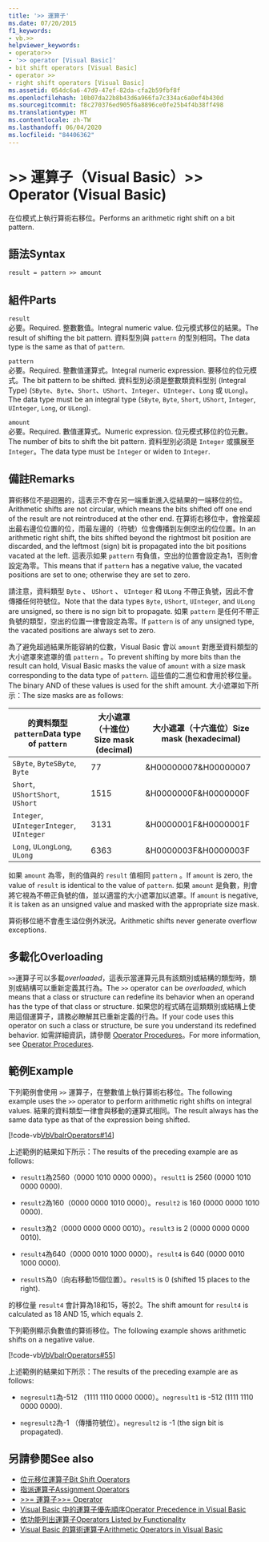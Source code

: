 ```yaml
---
title: '>> 運算子'
ms.date: 07/20/2015
f1_keywords:
- vb.>>
helpviewer_keywords:
- operator>>
- '>> operator [Visual Basic]'
- bit shift operators [Visual Basic]
- operator >>
- right shift operators [Visual Basic]
ms.assetid: 054dc6a6-47d9-47ef-82da-cfa2b59fbf8f
ms.openlocfilehash: 10b07da22b8b43d6a966fa7c334ac6a0ef4b430d
ms.sourcegitcommit: f8c270376ed905f6a8896ce0fe25b4f4b38ff498
ms.translationtype: MT
ms.contentlocale: zh-TW
ms.lasthandoff: 06/04/2020
ms.locfileid: "84406362"
---
```

# <a name="-operator-visual-basic"></a><span data-ttu-id="e9d2a-102">>> 運算子（Visual Basic）</span><span class="sxs-lookup"><span data-stu-id="e9d2a-102">>> Operator (Visual Basic)</span></span>
<span data-ttu-id="e9d2a-103">在位模式上執行算術右移位。</span><span class="sxs-lookup"><span data-stu-id="e9d2a-103">Performs an arithmetic right shift on a bit pattern.</span></span>  
  
## <a name="syntax"></a><span data-ttu-id="e9d2a-104">語法</span><span class="sxs-lookup"><span data-stu-id="e9d2a-104">Syntax</span></span>  
  
```vb  
result = pattern >> amount  
```  
  
## <a name="parts"></a><span data-ttu-id="e9d2a-105">組件</span><span class="sxs-lookup"><span data-stu-id="e9d2a-105">Parts</span></span>  
 `result`  
 <span data-ttu-id="e9d2a-106">必要。</span><span class="sxs-lookup"><span data-stu-id="e9d2a-106">Required.</span></span> <span data-ttu-id="e9d2a-107">整數數值。</span><span class="sxs-lookup"><span data-stu-id="e9d2a-107">Integral numeric value.</span></span> <span data-ttu-id="e9d2a-108">位元模式移位的結果。</span><span class="sxs-lookup"><span data-stu-id="e9d2a-108">The result of shifting the bit pattern.</span></span> <span data-ttu-id="e9d2a-109">資料型別與 `pattern` 的型別相同。</span><span class="sxs-lookup"><span data-stu-id="e9d2a-109">The data type is the same as that of `pattern`.</span></span>  
  
 `pattern`  
 <span data-ttu-id="e9d2a-110">必要。</span><span class="sxs-lookup"><span data-stu-id="e9d2a-110">Required.</span></span> <span data-ttu-id="e9d2a-111">整數值運算式。</span><span class="sxs-lookup"><span data-stu-id="e9d2a-111">Integral numeric expression.</span></span> <span data-ttu-id="e9d2a-112">要移位的位元模式。</span><span class="sxs-lookup"><span data-stu-id="e9d2a-112">The bit pattern to be shifted.</span></span> <span data-ttu-id="e9d2a-113">資料型別必須是整數類資料型別 (Integral Type) (`SByte`、`Byte`、`Short`、`UShort`、`Integer`、`UInteger`、`Long` 或 `ULong`)。</span><span class="sxs-lookup"><span data-stu-id="e9d2a-113">The data type must be an integral type (`SByte`, `Byte`, `Short`, `UShort`, `Integer`, `UInteger`, `Long`, or `ULong`).</span></span>  
  
 `amount`  
 <span data-ttu-id="e9d2a-114">必要。</span><span class="sxs-lookup"><span data-stu-id="e9d2a-114">Required.</span></span> <span data-ttu-id="e9d2a-115">數值運算式。</span><span class="sxs-lookup"><span data-stu-id="e9d2a-115">Numeric expression.</span></span> <span data-ttu-id="e9d2a-116">位元模式移位的位元數。</span><span class="sxs-lookup"><span data-stu-id="e9d2a-116">The number of bits to shift the bit pattern.</span></span> <span data-ttu-id="e9d2a-117">資料型別必須是 `Integer` 或擴展至 `Integer`。</span><span class="sxs-lookup"><span data-stu-id="e9d2a-117">The data type must be `Integer` or widen to `Integer`.</span></span>  
  
## <a name="remarks"></a><span data-ttu-id="e9d2a-118">備註</span><span class="sxs-lookup"><span data-stu-id="e9d2a-118">Remarks</span></span>  
 <span data-ttu-id="e9d2a-119">算術移位不是迴圈的，這表示不會在另一端重新進入從結果的一端移位的位。</span><span class="sxs-lookup"><span data-stu-id="e9d2a-119">Arithmetic shifts are not circular, which means the bits shifted off one end of the result are not reintroduced at the other end.</span></span> <span data-ttu-id="e9d2a-120">在算術右移位中，會捨棄超出最右邊位位置的位，而最左邊的（符號）位會傳播到左側空出的位位置。</span><span class="sxs-lookup"><span data-stu-id="e9d2a-120">In an arithmetic right shift, the bits shifted beyond the rightmost bit position are discarded, and the leftmost (sign) bit is propagated into the bit positions vacated at the left.</span></span> <span data-ttu-id="e9d2a-121">這表示如果 `pattern` 有負值，空出的位置會設定為1，否則會設定為零。</span><span class="sxs-lookup"><span data-stu-id="e9d2a-121">This means that if `pattern` has a negative value, the vacated positions are set to one; otherwise they are set to zero.</span></span>  
  
 <span data-ttu-id="e9d2a-122">請注意，資料類型 `Byte` 、 `UShort` 、 `UInteger` 和 `ULong` 不帶正負號，因此不會傳播任何符號位。</span><span class="sxs-lookup"><span data-stu-id="e9d2a-122">Note that the data types `Byte`, `UShort`, `UInteger`, and `ULong` are unsigned, so there is no sign bit to propagate.</span></span> <span data-ttu-id="e9d2a-123">如果 `pattern` 是任何不帶正負號的類型，空出的位置一律會設定為零。</span><span class="sxs-lookup"><span data-stu-id="e9d2a-123">If `pattern` is of any unsigned type, the vacated positions are always set to zero.</span></span>  
  
 <span data-ttu-id="e9d2a-124">為了避免超過結果所能容納的位數，Visual Basic 會以 `amount` 對應至資料類型的大小遮罩來遮罩的值 `pattern` 。</span><span class="sxs-lookup"><span data-stu-id="e9d2a-124">To prevent shifting by more bits than the result can hold, Visual Basic masks the value of `amount` with a size mask corresponding to the data type of `pattern`.</span></span> <span data-ttu-id="e9d2a-125">這些值的二進位和會用於移位量。</span><span class="sxs-lookup"><span data-stu-id="e9d2a-125">The binary AND of these values is used for the shift amount.</span></span> <span data-ttu-id="e9d2a-126">大小遮罩如下所示：</span><span class="sxs-lookup"><span data-stu-id="e9d2a-126">The size masks are as follows:</span></span>  
  
|<span data-ttu-id="e9d2a-127">的資料類型`pattern`</span><span class="sxs-lookup"><span data-stu-id="e9d2a-127">Data type of `pattern`</span></span>|<span data-ttu-id="e9d2a-128">大小遮罩（十進位）</span><span class="sxs-lookup"><span data-stu-id="e9d2a-128">Size mask (decimal)</span></span>|<span data-ttu-id="e9d2a-129">大小遮罩（十六進位）</span><span class="sxs-lookup"><span data-stu-id="e9d2a-129">Size mask (hexadecimal)</span></span>|  
|----------------------------|---------------------------|-------------------------------|  
|<span data-ttu-id="e9d2a-130">`SByte`, `Byte`</span><span class="sxs-lookup"><span data-stu-id="e9d2a-130">`SByte`, `Byte`</span></span>|<span data-ttu-id="e9d2a-131">7</span><span class="sxs-lookup"><span data-stu-id="e9d2a-131">7</span></span>|<span data-ttu-id="e9d2a-132">&H00000007</span><span class="sxs-lookup"><span data-stu-id="e9d2a-132">&H00000007</span></span>|  
|<span data-ttu-id="e9d2a-133">`Short`, `UShort`</span><span class="sxs-lookup"><span data-stu-id="e9d2a-133">`Short`, `UShort`</span></span>|<span data-ttu-id="e9d2a-134">15</span><span class="sxs-lookup"><span data-stu-id="e9d2a-134">15</span></span>|<span data-ttu-id="e9d2a-135">&H0000000F</span><span class="sxs-lookup"><span data-stu-id="e9d2a-135">&H0000000F</span></span>|  
|<span data-ttu-id="e9d2a-136">`Integer`, `UInteger`</span><span class="sxs-lookup"><span data-stu-id="e9d2a-136">`Integer`, `UInteger`</span></span>|<span data-ttu-id="e9d2a-137">31</span><span class="sxs-lookup"><span data-stu-id="e9d2a-137">31</span></span>|<span data-ttu-id="e9d2a-138">&H0000001F</span><span class="sxs-lookup"><span data-stu-id="e9d2a-138">&H0000001F</span></span>|  
|<span data-ttu-id="e9d2a-139">`Long`, `ULong`</span><span class="sxs-lookup"><span data-stu-id="e9d2a-139">`Long`, `ULong`</span></span>|<span data-ttu-id="e9d2a-140">63</span><span class="sxs-lookup"><span data-stu-id="e9d2a-140">63</span></span>|<span data-ttu-id="e9d2a-141">&H0000003F</span><span class="sxs-lookup"><span data-stu-id="e9d2a-141">&H0000003F</span></span>|  
  
 <span data-ttu-id="e9d2a-142">如果 `amount` 為零，則的值與的 `result` 值相同 `pattern` 。</span><span class="sxs-lookup"><span data-stu-id="e9d2a-142">If `amount` is zero, the value of `result` is identical to the value of `pattern`.</span></span> <span data-ttu-id="e9d2a-143">如果 `amount` 是負數，則會將它視為不帶正負號的值，並以適當的大小遮罩加以遮罩。</span><span class="sxs-lookup"><span data-stu-id="e9d2a-143">If `amount` is negative, it is taken as an unsigned value and masked with the appropriate size mask.</span></span>  
  
 <span data-ttu-id="e9d2a-144">算術移位絕不會產生溢位例外狀況。</span><span class="sxs-lookup"><span data-stu-id="e9d2a-144">Arithmetic shifts never generate overflow exceptions.</span></span>  
  
## <a name="overloading"></a><span data-ttu-id="e9d2a-145">多載化</span><span class="sxs-lookup"><span data-stu-id="e9d2a-145">Overloading</span></span>  
 <span data-ttu-id="e9d2a-146">`>>`運算子可以多載*overloaded*，這表示當運算元具有該類別或結構的類型時，類別或結構可以重新定義其行為。</span><span class="sxs-lookup"><span data-stu-id="e9d2a-146">The `>>` operator can be *overloaded*, which means that a class or structure can redefine its behavior when an operand has the type of that class or structure.</span></span> <span data-ttu-id="e9d2a-147">如果您的程式碼在這類類別或結構上使用這個運算子，請務必瞭解其已重新定義的行為。</span><span class="sxs-lookup"><span data-stu-id="e9d2a-147">If your code uses this operator on such a class or structure, be sure you understand its redefined behavior.</span></span> <span data-ttu-id="e9d2a-148">如需詳細資訊，請參閱 [Operator Procedures](../../programming-guide/language-features/procedures/operator-procedures.md)。</span><span class="sxs-lookup"><span data-stu-id="e9d2a-148">For more information, see [Operator Procedures](../../programming-guide/language-features/procedures/operator-procedures.md).</span></span>  
  
## <a name="example"></a><span data-ttu-id="e9d2a-149">範例</span><span class="sxs-lookup"><span data-stu-id="e9d2a-149">Example</span></span>  
 <span data-ttu-id="e9d2a-150">下列範例會使用 `>>` 運算子，在整數值上執行算術右移位。</span><span class="sxs-lookup"><span data-stu-id="e9d2a-150">The following example uses the `>>` operator to perform arithmetic right shifts on integral values.</span></span> <span data-ttu-id="e9d2a-151">結果的資料類型一律會與移動的運算式相同。</span><span class="sxs-lookup"><span data-stu-id="e9d2a-151">The result always has the same data type as that of the expression being shifted.</span></span>  
  
 [!code-vb[VbVbalrOperators#14](~/samples/snippets/visualbasic/VS_Snippets_VBCSharp/VbVbalrOperators/VB/Class1.vb#14)]  
  
 <span data-ttu-id="e9d2a-152">上述範例的結果如下所示：</span><span class="sxs-lookup"><span data-stu-id="e9d2a-152">The results of the preceding example are as follows:</span></span>  
  
- <span data-ttu-id="e9d2a-153">`result1`為2560（0000 1010 0000 0000）。</span><span class="sxs-lookup"><span data-stu-id="e9d2a-153">`result1` is 2560 (0000 1010 0000 0000).</span></span>  
  
- <span data-ttu-id="e9d2a-154">`result2`為160（0000 0000 1010 0000）。</span><span class="sxs-lookup"><span data-stu-id="e9d2a-154">`result2` is 160 (0000 0000 1010 0000).</span></span>  
  
- <span data-ttu-id="e9d2a-155">`result3`為2（0000 0000 0000 0010）。</span><span class="sxs-lookup"><span data-stu-id="e9d2a-155">`result3` is 2 (0000 0000 0000 0010).</span></span>  
  
- <span data-ttu-id="e9d2a-156">`result4`為640（0000 0010 1000 0000）。</span><span class="sxs-lookup"><span data-stu-id="e9d2a-156">`result4` is 640 (0000 0010 1000 0000).</span></span>  
  
- <span data-ttu-id="e9d2a-157">`result5`為0（向右移動15個位置）。</span><span class="sxs-lookup"><span data-stu-id="e9d2a-157">`result5` is 0 (shifted 15 places to the right).</span></span>  
  
 <span data-ttu-id="e9d2a-158">的移位量 `result4` 會計算為18和15，等於2。</span><span class="sxs-lookup"><span data-stu-id="e9d2a-158">The shift amount for `result4` is calculated as 18 AND 15, which equals 2.</span></span>  
  
 <span data-ttu-id="e9d2a-159">下列範例顯示負數值的算術移位。</span><span class="sxs-lookup"><span data-stu-id="e9d2a-159">The following example shows arithmetic shifts on a negative value.</span></span>  
  
 [!code-vb[VbVbalrOperators#55](~/samples/snippets/visualbasic/VS_Snippets_VBCSharp/VbVbalrOperators/VB/Class1.vb#55)]  
  
 <span data-ttu-id="e9d2a-160">上述範例的結果如下所示：</span><span class="sxs-lookup"><span data-stu-id="e9d2a-160">The results of the preceding example are as follows:</span></span>  
  
- <span data-ttu-id="e9d2a-161">`negresult1`為-512 （1111 1110 0000 0000）。</span><span class="sxs-lookup"><span data-stu-id="e9d2a-161">`negresult1` is -512 (1111 1110 0000 0000).</span></span>  
  
- <span data-ttu-id="e9d2a-162">`negresult2`為-1 （傳播符號位）。</span><span class="sxs-lookup"><span data-stu-id="e9d2a-162">`negresult2` is -1 (the sign bit is propagated).</span></span>  
  
## <a name="see-also"></a><span data-ttu-id="e9d2a-163">另請參閱</span><span class="sxs-lookup"><span data-stu-id="e9d2a-163">See also</span></span>

- [<span data-ttu-id="e9d2a-164">位元移位運算子</span><span class="sxs-lookup"><span data-stu-id="e9d2a-164">Bit Shift Operators</span></span>](bit-shift-operators.md)
- [<span data-ttu-id="e9d2a-165">指派運算子</span><span class="sxs-lookup"><span data-stu-id="e9d2a-165">Assignment Operators</span></span>](assignment-operators.md)
- [<span data-ttu-id="e9d2a-166">>>= 運算子</span><span class="sxs-lookup"><span data-stu-id="e9d2a-166">>>= Operator</span></span>](right-shift-assignment-operator.md)
- [<span data-ttu-id="e9d2a-167">Visual Basic 中的運算子優先順序</span><span class="sxs-lookup"><span data-stu-id="e9d2a-167">Operator Precedence in Visual Basic</span></span>](operator-precedence.md)
- [<span data-ttu-id="e9d2a-168">依功能列出運算子</span><span class="sxs-lookup"><span data-stu-id="e9d2a-168">Operators Listed by Functionality</span></span>](operators-listed-by-functionality.md)
- [<span data-ttu-id="e9d2a-169">Visual Basic 的算術運算子</span><span class="sxs-lookup"><span data-stu-id="e9d2a-169">Arithmetic Operators in Visual Basic</span></span>](../../programming-guide/language-features/operators-and-expressions/arithmetic-operators.md)
